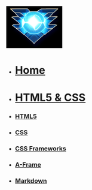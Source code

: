 <!-- docs/_sidebar.md -->
<img src="../JGF_badge.png">

* [<h1>Home</h1>](/)
* [<h1>HTML5 & CSS</h1>](/Block_1/README.md)
* [<h3>HTML5</h3>](/Block_1/section_1/html5_intro.md)
 
* [<h3>CSS</h3>](/Block_1/section_2/section_2.md)
* [<h3>CSS Frameworks</h3>](/Block_1/section_3/section_3.md)

* [<h3>A-Frame</h3>](/Block_1/section_5/section_5.md) 
* [<h3>Markdown</h3>](/Block_1/section_6/markdown.md) 
<!-- 
* * [<h3>SAAS</h3>](/Block_1/section_4/section_4.md) 
* -->